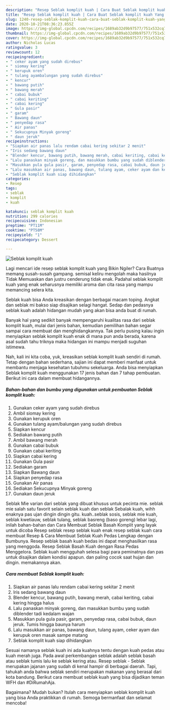 ```yaml
---
description: "Resep Seblak komplit kuah | Cara Buat Seblak komplit kuah Yang Enak Dan Lezat"
title: "Resep Seblak komplit kuah | Cara Buat Seblak komplit kuah Yang Enak Dan Lezat"
slug: 1240-resep-seblak-komplit-kuah-cara-buat-seblak-komplit-kuah-yang-enak-dan-lezat
date: 2020-10-21T08:36:23.855Z
image: https://img-global.cpcdn.com/recipes/1689ab32d9b97577/751x532cq70/seblak-komplit-kuah-foto-resep-utama.jpg
thumbnail: https://img-global.cpcdn.com/recipes/1689ab32d9b97577/751x532cq70/seblak-komplit-kuah-foto-resep-utama.jpg
cover: https://img-global.cpcdn.com/recipes/1689ab32d9b97577/751x532cq70/seblak-komplit-kuah-foto-resep-utama.jpg
author: Nicholas Lucas
ratingvalue: 3
reviewcount: 12
recipeingredient:
- " ceker ayam yang sudah direbus"
- " siomay kering"
- " kerupuk oren"
- " tulang ayambalungan yang sudah direbus"
- " kencur"
- " bawang putih"
- " bawang merah"
- " cabai bubuk"
- " cabai keriting"
- " cabai kering"
- " Gula pasir"
- " garam"
- " Bawang daun"
- " penyedap rasa"
- " Air panas"
- " Sekucupnya Minyak goreng"
- " daun jeruk"
recipeinstructions:
- "Siapkan air panas lalu rendam cabai kering sekitar 2 menit"
- "Iris sedang bawang daun"
- "Blender kencur, bawang putih, bawang merah, cabai keriting, cabai kering hingga halus"
- "Lalu panaskan minyak goreng, dan masukkan bumbu yang sudah diblender tadi kedalam wajan"
- "Masukkan pula gula pasir, garam, penyedap rasa, cabai bubuk, daun jeruk. Tumis hingga baunya harum"
- "Lalu masukkan air panas, bawang daun, tulang ayam, ceker ayam dan kerupuk oren masak sampe matang"
- "Seblak komplit kuah siap dihidangkan"
categories:
- Resep
tags:
- seblak
- komplit
- kuah

katakunci: seblak komplit kuah 
nutrition: 299 calories
recipecuisine: Indonesian
preptime: "PT11M"
cooktime: "PT58M"
recipeyield: "1"
recipecategory: Dessert

---
```



![Seblak komplit kuah](https://img-global.cpcdn.com/recipes/1689ab32d9b97577/751x532cq70/seblak-komplit-kuah-foto-resep-utama.jpg)

Lagi mencari ide resep seblak komplit kuah yang Bikin Ngiler? Cara Buatnya memang susah-susah gampang. semisal keliru mengolah maka hasilnya Tidak Memuaskan dan justru cenderung tidak enak. Padahal seblak komplit kuah yang enak seharusnya memiliki aroma dan cita rasa yang mampu memancing selera kita.

Seblak kuah bisa Anda kreasikan dengan berbagai macam toping. Angkat dan seblak mi bakso siap disajikan selagi hangat. Sedap dan pedasnya seblak kuah adalah hidangan mudah yang akan bisa anda buat di rumah.

Banyak hal yang sedikit banyak mempengaruhi kualitas rasa dari seblak komplit kuah, mulai dari jenis bahan, kemudian pemilihan bahan segar sampai cara membuat dan menghidangkannya. Tak perlu pusing kalau ingin menyiapkan seblak komplit kuah enak di mana pun anda berada, karena asal sudah tahu triknya maka hidangan ini mampu menjadi suguhan istimewa.


Nah, kali ini kita coba, yuk, kreasikan seblak komplit kuah sendiri di rumah. Tetap dengan bahan sederhana, sajian ini dapat memberi manfaat untuk membantu menjaga kesehatan tubuhmu sekeluarga. Anda bisa menyiapkan Seblak komplit kuah menggunakan 17 jenis bahan dan 7 tahap pembuatan. Berikut ini cara dalam membuat hidangannya.

<!--inarticleads1-->

##### Bahan-bahan dan bumbu yang digunakan untuk pembuatan Seblak komplit kuah:

1. Gunakan  ceker ayam yang sudah direbus
1. Ambil  siomay kering
1. Gunakan  kerupuk oren
1. Gunakan  tulang ayam/balungan yang sudah direbus
1. Siapkan  kencur
1. Sediakan  bawang putih
1. Ambil  bawang merah
1. Gunakan  cabai bubuk
1. Gunakan  cabai keriting
1. Siapkan  cabai kering
1. Gunakan  Gula pasir
1. Sediakan  garam
1. Siapkan  Bawang daun
1. Siapkan  penyedap rasa
1. Gunakan  Air panas
1. Sediakan  Sekucupnya Minyak goreng
1. Gunakan  daun jeruk


Seblak Mie varian dari seblak yang dibuat khusus untuk pecinta mie. seblak mie salah satu favorit selain seblak kuah dan seblak Sebalak kuah, wihh enaknya pas ujan dingin dingin gitu. kuah..seblak sosis, seblak mie kuah, seblak kwetiauw, seblak tulang, seblak basreng (baso goreng) lebar lagi, inilah bahan-bahan dan Cara Membuat Seblak Basah Komplit yang layak untuk dicoba  Resep seblak resep seblak kuah enak resep seblak kuah cara membuat Resep &amp; Cara Membuat Seblak Kuah Pedas Lengkap dengan Bumbunya. Resep seblak basah kuah bedas ini dapat menghasilkan rasa yang menggoda. Resep Seblak Basah Kuah dengan Rasa Pedas Menggelora. Seblak kuah mengguhah selesa bagi para peminatnya dan pas untuk disajikan dalam kondisi apapun. dan paling cocok saat hujan dan dingin. memakannya akan. 

<!--inarticleads2-->

##### Cara membuat Seblak komplit kuah:

1. Siapkan air panas lalu rendam cabai kering sekitar 2 menit
1. Iris sedang bawang daun
1. Blender kencur, bawang putih, bawang merah, cabai keriting, cabai kering hingga halus
1. Lalu panaskan minyak goreng, dan masukkan bumbu yang sudah diblender tadi kedalam wajan
1. Masukkan pula gula pasir, garam, penyedap rasa, cabai bubuk, daun jeruk. Tumis hingga baunya harum
1. Lalu masukkan air panas, bawang daun, tulang ayam, ceker ayam dan kerupuk oren masak sampe matang
1. Seblak komplit kuah siap dihidangkan


Sesuai namanya seblak kuah ini ada kuahnya tentu dengan kuah pedas atau kuah merah juga. Pada awal perkembangan seblak adalah seblak basah atau seblak tumis lalu ke seblak kering atau. Resep seblak - Seblak merupakan jajanan yang sudah di kenal hampir di berbagai daerah. Tapi, tahukah anda bahwa seblak sendiri merupakan makanan yang berasal dari kota bandung. Berikut cara membuat seblak kuah yang bisa dijadikan teman WFH dan #DiRumahAja. 

Bagaimana? Mudah bukan? Itulah cara menyiapkan seblak komplit kuah yang bisa Anda praktikkan di rumah. Semoga bermanfaat dan selamat mencoba!
